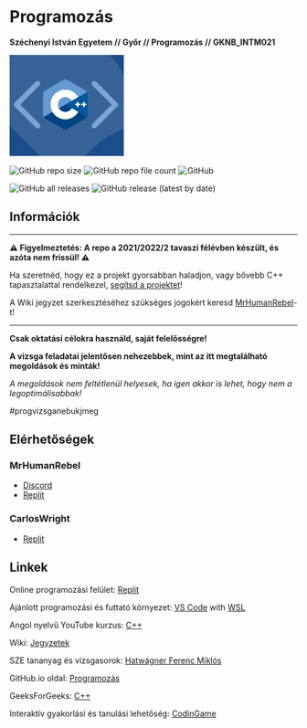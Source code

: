 # Programozás

**Széchenyi István Egyetem // Győr // Programozás // GKNB_INTM021**

<img src="docs/c++.jpg" alt="Programozás" width="200" height="177">

![GitHub repo size](https://img.shields.io/github/repo-size/MrHumanRebel/sze_programozas)
![GitHub repo file count](https://img.shields.io/github/directory-file-count/MrHumanRebel/sze_programozas)
![GitHub](https://img.shields.io/github/license/MrHumanRebel/sze_programozas)

![GitHub all releases](https://img.shields.io/github/downloads/MrHumanRebel/sze_programozas/total)
![GitHub release (latest by date)](https://img.shields.io/github/v/release/MrHumanRebel/sze_programozas)

## Információk

** **
**⚠️ Figyelmeztetés: A repo a 2021/2022/2 tavaszi félévben készült, és azóta nem frissül! ⚠️**

Ha szeretnéd, hogy ez a projekt gyorsabban haladjon, vagy bővebb C++ tapasztalattal rendelkezel,
[segítsd a projektet](https://github.com/login?return_to=%2FMrHumanRebel%2Fsze_programozas)! 

A Wiki jegyzet szerkesztéséhez szükséges jogokért keresd [MrHumanRebel](https://github.com/MrHumanRebel)-t!

** **

**Csak oktatási célokra használd, saját felelősségre!**

**A vizsga feladatai jelentősen nehezebbek, mint az itt megtalálható megoldások és minták!**

_A megoldások nem feltétlenül helyesek, ha igen akkor is lehet, hogy nem a legoptimálisabbak!_

#progvizsganebukjmeg

## Elérhetőségek

### MrHumanRebel

- [Discord](https://discord.com/users/283988657851990017)
- [Replit](https://replit.com/@MrHumanRebel)

### CarlosWright

- [Replit](https://replit.com/@CarlosWright)

## Linkek

Online programozási felület: [Replit](https://replit.com)

Ajánlott programozási és futtató környezet: [VS Code](https://code.visualstudio.com/) with [WSL](https://www.google.com/search?q=wsl+windows+subsystem+for+linux&sxsrf=APq-WBuLdg7qxoQ4BJ6wSlt0Pbz6Yj1nIw%3A1649747236193&ei=JCVVYoq5C8mVkwW607agCg&oq=wls+winows&gs_lcp=Cgdnd3Mtd2l6EAEYATIECAAQDTIECAAQDTIECAAQDTIECAAQDTIECAAQDTIECAAQDTIECAAQDTIECAAQDTIECAAQDTIECAAQDToECAAQRzoFCAAQgAQ6BAgAEEM6CggAEIAEEIcCEBQ6BwgAEAoQywE6CwguEMcBEK8BEMsBOhAILhCABBCHAhDHARCvARAUOgoILhDHARCvARAKOgQIABAKOgUIIRCgAUoECEEYAEoECEYYAFDZAViyDGCXFWgAcAJ4AIABpQGIAd4FkgEDNC4zmAEAoAEByAEIwAEB&sclient=gws-wiz)

Angol nyelvű YouTube kurzus: [C++](https://www.youtube.com/playlist?list=PLBlnK6fEyqRh6isJ01MBnbNpV3ZsktSyS)

Wiki: [Jegyzetek](https://github.com/MrHumanRebel/sze_programozas/wiki/%231.0-Bevezet%C5%91)

SZE tananyag és vizsgasorok: [Hatwágner Ferenc Miklós](http://rs1.sze.hu/~hatwagnf/prg/)

GitHub.io oldal: [Programozás](https://mrhumanrebel.github.io/sze_programozas/)

GeeksForGeeks: [C++](https://www.geeksforgeeks.org/c-plus-plus)

Interaktív gyakorlási és tanulási lehetőség: [CodinGame](https://www.codingame.com/servlet/urlinvite?u=4740387)
